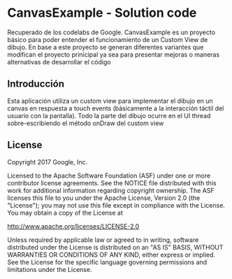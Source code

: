 CanvasExample - Solution code
=============================

Recuperado de los codelabs de Google. 
CanvasExample es un proyecto básico para poder entender el funcionamiento de un Custom View de dibujo.
En base a este proyecto se generan diferentes variantes que modifican el proyecto prinicipal ya sea 
para presentar mejoras o maneras alternativas de desarrollar el código


Introducción
------------

Esta aplicación utiliza un custom view para implementar el dibujo en un canvas en respuesta
a touch events (básicamente a la interacción táctil del usuario con la pantalla).
Todo la parte del dibujo ocurre en el UI thread sobre-escribiendo  el método onDraw del custom view


License
-------

Copyright 2017 Google, Inc.

Licensed to the Apache Software Foundation (ASF) under one or more contributor
license agreements.  See the NOTICE file distributed with this work for
additional information regarding copyright ownership.  The ASF licenses this
file to you under the Apache License, Version 2.0 (the "License"); you may not
use this file except in compliance with the License.  You may obtain a copy of
the License at

  http://www.apache.org/licenses/LICENSE-2.0

Unless required by applicable law or agreed to in writing, software
distributed under the License is distributed on an "AS IS" BASIS, WITHOUT
WARRANTIES OR CONDITIONS OF ANY KIND, either express or implied.  See the
License for the specific language governing permissions and limitations under
the License.
